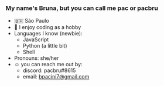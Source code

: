 ### My name's Bruna, but you can call me pac or pacbru
- 🇧🇷 São Paulo
- :penguin: I enjoy coding as a hobby
- Languages I know (newbie):
  - JavaScript
  - Python (a little bit)
  - Shell
- Pronouns: she/her
- ☺️ you can reach me out by:
  - discord: pacbru#8615
  - email: bpacini7@gmail.com
